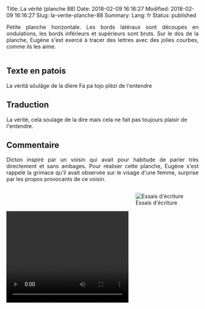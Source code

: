 Title: La vérité (planche 88)
Date: 2018-02-09 16:16:27
Modified: 2018-02-09 16:16:27
Slug: la-verite-planche-88
Summary: 
Lang: fr
Status: published

<p style="text-align:justify;">Petite planche horizontale. Les bords latéraux sont découpés en ondulations, les bords inférieurs et supérieurs sont bruts. Sur le dos de la planche, Eugène s'est exercé à tracer des lettres avec des jolies courbes, comme ils les aime. </p>
<figure class="image-block" style="float: center;">
  <img alt="" src="{static}/images/planche_88.png">
  <figcaption style="max-width: 680px"></figcaption>
</figure>


## Texte en patois
La  véritâ  söulâge  de  la  dïere  Fa  pa  tojo  plèzi  de  l'entendre

## Traduction
La vérité, cela soulage de la dire mais cela ne fait pas toujours plaisir de l'entendre.

## Commentaire
<p style="text-align:justify;">Dicton inspiré par un voisin qui avait pour habitude de parler très directement et sans ambages. Pour réaliser cette planche, Eugène s'est rappelé la grimace qu'il avait observée sur le visage d'une femme, surprise par les propos provocants de ce voisin.</p>
<figure class="image-block" style="float: right;">
  <img alt="Essais d&#x27;écriture" src="{static}/images/planche_88_verso2.png">
  <figcaption style="max-width: 354px">Essais d&#x27;écriture</figcaption>
</figure>



<video width="320" height="240" controls>
  <source src="{static}/videos/video_88.mp4" type="video/mp4">
</video>
